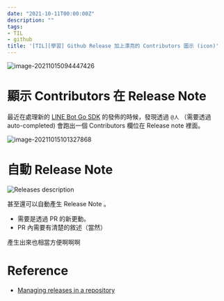 ```yaml
---
date: "2021-10-11T00:00:00Z"
description: ""
tags:
- TIL
- github
title: '[TIL][學習] Github Release 加上漂亮的 Contributors 圖示 (icon)'
---
```




![image-20211015094447426](../images/2021/image-20211015094447426.png)

# 顯示 Contributors 在 Release Note 

最近在處理新的 [LINE Bot Go SDK](https://github.com/line/line-bot-sdk-go/releases) 的發佈的時候，發現透過 `@人` （需要透過 auto-completed) 會跑出一個 Contributors 欄位在 Release note 裡面。

![image-20211015101327868](../images/2021/image-20211015101327868.png)

# 自動 Release Note

![Releases description](https://docs.github.com/assets/images/help/releases/releases_description_auto.png)

甚至還可以自動產生 Release Note 。

- 需要是透過 PR 的新更動。
- PR 內需要有清楚的敘述（當然）

產生出來也相當方便啊啊啊

# Reference

- [Managing releases in a repository](https://docs.github.com/en/repositories/releasing-projects-on-github/managing-releases-in-a-repository)
